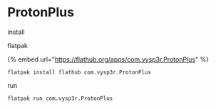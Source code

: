 # ProtonPlus

install

flatpak

{% embed url="https://flathub.org/apps/com.vysp3r.ProtonPlus" %}

```
flatpak install flathub com.vysp3r.ProtonPlus
```

run

```
flatpak run com.vysp3r.ProtonPlus
```





